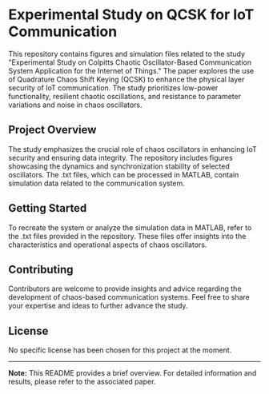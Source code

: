 # Experimental Study on QCSK for IoT Communication

This repository contains figures and simulation files related to the study "Experimental Study on Colpitts Chaotic Oscillator-Based Communication System Application for the Internet of Things." The paper explores the use of Quadrature Chaos Shift Keying (QCSK) to enhance the physical layer security of IoT communication. The study prioritizes low-power functionality, resilient chaotic oscillations, and resistance to parameter variations and noise in chaos oscillators.

## Project Overview

The study emphasizes the crucial role of chaos oscillators in enhancing IoT security and ensuring data integrity. The repository includes figures showcasing the dynamics and synchronization stability of selected oscillators. The .txt files, which can be processed in MATLAB, contain simulation data related to the communication system.

## Getting Started

To recreate the system or analyze the simulation data in MATLAB, refer to the .txt files provided in the repository. These files offer insights into the characteristics and operational aspects of chaos oscillators.

## Contributing

Contributors are welcome to provide insights and advice regarding the development of chaos-based communication systems. Feel free to share your expertise and ideas to further advance the study.

## License

No specific license has been chosen for this project at the moment.

---

**Note:** This README provides a brief overview. For detailed information and results, please refer to the associated paper.

